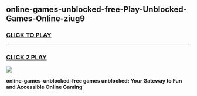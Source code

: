 
## online-games-unblocked-free-Play-Unblocked-Games-Online-ziug9
<h3>
<a href="https://premium76.site?title=online-games-unblocked-free&ref=24A">CLICK TO PLAY</a></h3>
<hr>

<h3>
<a href="https://premium76.site?title=online-games-unblocked-free&ref=24A">CLICK 2 PLAY</a>
  
</h3>

<a href="https://premium76.site?title=online-games-unblocked-free&ref=24A"><img src="https://clearcache.store/games.png"></a>


**online-games-unblocked-free games unblocked: Your Gateway to Fun and Accessible Online Gaming**
